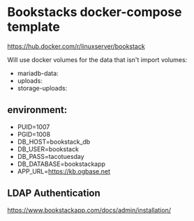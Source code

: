 # Bookstacks docker-compose template
https://hub.docker.com/r/linuxserver/bookstack

Will use docker volumes for the data that isn't import
volumes:
* mariadb-data:
* uploads:
* storage-uploads:



## environment:
* PUID=1007
* PGID=1008
* DB_HOST=bookstack_db
* DB_USER=bookstack
* DB_PASS=tacotuesday
* DB_DATABASE=bookstackapp
* APP_URL=https://kb.ogbase.net


## LDAP Authentication

https://www.bookstackapp.com/docs/admin/installation/
